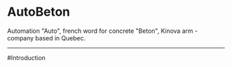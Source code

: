 # AutoBeton

Automation "Auto", french word for concrete "Beton", Kinova arm - company based in Quebec.

---
#Introduction

